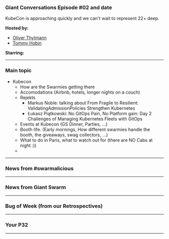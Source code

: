 
### Giant Conversations Episode #02 and date 

KubeCon is approaching quickly and we can't wait to represent 22+ deep.


**Hosted by:** 

* [Oliver Thylmann](https://twitter.com/othylmann)
* [Tommy Hobin](https://twitter.com/tommyhobin)

**Starring:** 

------------------------------------------------------------------------------------------------------------------------------
### Main topic

* Kubecon
  * How are the Swarmies getting there
  * Accomodations (Airbnb, hotels, longer nights on a couch)
  * Rejekts
    * Markus Noble: talking about From Fragile to Resilient: ValidatingAdmissionPolicies Strengthen Kubernetes
    * Łukasz Piątkowski: No GitOps Pain, No Platform gain: Day 2 Challenges of Managing Kubernetes Fleets with GitOps
  * Events at Kubecon (GS Dinner, Parties, ...)
  * Booth life. (Early mornings, How different swarmies handle the booth, the giveaways, swag collectors, ...)
  * What to do in Paris, what to watch out for (there are NO Cabs at night :))
  * 

------------------------------------------------------------------------------------------------------------------------------

### News from #swarmalicious

------------------------------------------------------------------------------------------------------------------------------

### News from Giant Swarm

------------------------------------------------------------------------------------------------------------------------------


### Bug of Week (from our Retrospectives)

------------------------------------------------------------------------------------------------------------------------------

### Your P32

------------------------------------------------------------------------------------------------------------------------------



